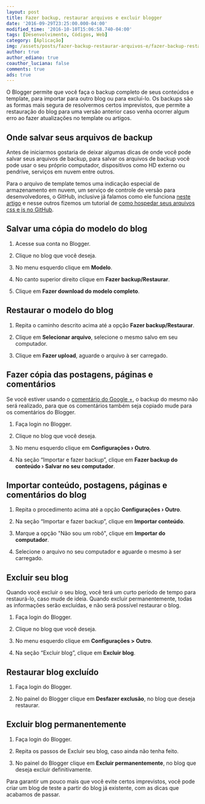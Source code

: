 ```yaml
---
layout: post
title: Fazer backup, restaurar arquivos e excluir blogger
date: '2016-09-29T23:25:00.000-04:00'
modified_time: '2016-10-10T15:06:58.740-04:00'
tags: [Desenvolvimento, Códigos, Web]
category: [Aplicação]
img: /assets/posts/fazer-backup-restaurar-arquivos-e/fazer-backup-restaurar-arquivos-e.jpg
author: true
author_ediano: true
coauthor_luciana: false
comments: true
ads: true
---
```


O Blogger permite que você faça o backup completo de seus conteúdos e template, para importar para outro blog ou para excluí-lo. Os backups são as formas mais segura de resolvermos certos imprevistos, que permite a restauração do blog para uma versão anterior caso venha ocorrer algum erro ao fazer atualizações no template ou artigos.

## Onde salvar seus arquivos de backup
Antes de iniciarmos gostaria de deixar algumas dicas de onde você pode salvar seus arquivos de backup, para salvar os arquivos de backup você pode usar o seu próprio computador, dispositivos como HD externo ou pendrive, serviços em nuvem entre outros.

Para o arquivo de template temos uma indicação especial de armazenamento em nuvem, um serviço de controle de versão para desenvolvedores, o GitHub, inclusive já falamos como ele funciona <a href="http://www.insideblock.com/posts/github-rede-social-dos-programadores.html" target="_blank">neste artigo</a> e nesse outros fizemos um tutorial de <a href="http://www.insideblock.com/posts/como-hospedar-arquivos-css-e-js-no.html" target="_blank">como hospedar seus arquivos css e js no GitHub</a>.

## Salvar uma cópia do modelo do blog

1. Acesse sua conta no Blogger.

2. Clique no blog que você deseja.

3. No menu esquerdo clique em **Modelo**.

4. No canto superior direito clique em **Fazer backup/Restaurar**.

5. Clique em **Fazer download do modelo completo**.

## Restaurar o modelo do blog

1. Repita o caminho descrito acima até a opção **Fazer backup/Restaurar**.

2. Clique em **Selecionar arquivo**, selecione o mesmo salvo em seu computador.

3. Clique em **Fazer upload**, aguarde o arquivo à ser carregado.

## Fazer cópia das postagens, páginas e comentários
Se você estiver usando o <a href="http://www.insideblock.com/posts/como-ativar-o-comentario-do-google-no.html" target="_blank">comentário do Google +</a>, o backup do mesmo não será realizado, para que os comentários também seja copiado mude para os comentários do Blogger.

1. Faça login no Blogger.

2. Clique no blog que você deseja.

3. No menu esquerdo clique em **Configurações › Outro**.

4. Na seção “Importar e fazer backup”, clique em **Fazer backup do conteúdo › Salvar no seu computador**.

## Importar conteúdo, postagens, páginas e comentários do blog

1. Repita o procedimento acima até a opção **Configurações › Outro**.

2. Na seção “Importar e fazer backup”, clique em **Importar conteúdo**.

3. Marque a opção "Não sou um robô", clique em **Importar do computador**.

4. Selecione o arquivo no seu computador e aguarde o mesmo à ser carregado.

## Excluir seu blog
Quando você excluir o seu blog, você terá um curto período de tempo para restaurá-lo, caso mude de ideia. Quando excluir permanentemente, todas as informações serão excluídas, e não será possível restaurar o blog.

1. Faça login do Blogger.

2. Clique no blog que você deseja.

3. No menu esquerdo clique em **Configurações > Outro**.

4. Na seção “Excluir blog”, clique em **Excluir blog**.

## Restaurar blog excluído

1. Faça login do Blogger.

2. No painel do Blogger clique em **Desfazer exclusão**, no blog que deseja restaurar.

## Excluir blog permanentemente

1. Faça login do Blogger.

2. Repita os passos de Excluir seu blog, caso ainda não tenha feito.

3. No painel do Blogger clique em **Excluir permanentemente**, no blog que deseja excluir definitivamente.

Para garantir um pouco mais que você evite certos imprevistos, você pode criar um blog de teste a partir do blog já existente, com as dicas que acabamos de passar.